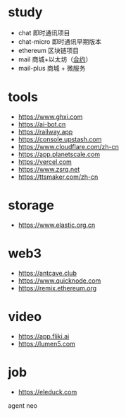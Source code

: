 # study

- chat 即时通讯项目
- chat-micro 即时通讯早期版本
- ethereum 区块链项目
- mail 商城+以太坊（[合约](https://github.com/binbinly/study/blob/master/mall/frontend/contracts/Payment.sol)）
- mail-plus 商城 + 微服务

# tools
- https://www.ghxi.com
- https://ai-bot.cn
- https://railway.app
- https://console.upstash.com
- https://www.cloudflare.com/zh-cn
- https://app.planetscale.com
- https://vercel.com
- https://www.zsrq.net
- https://ttsmaker.com/zh-cn

# storage
- https://www.elastic.org.cn

# web3
- https://antcave.club
- https://www.quicknode.com
- https://remix.ethereum.org

# video
- https://app.fliki.ai
- https://lumen5.com

# job
- https://eleduck.com

agent neo
